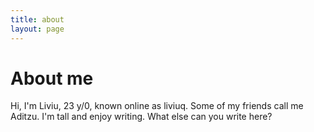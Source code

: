 ```yaml
---
title: about
layout: page 
---
```


# About me

Hi, I'm Liviu, 23 y/0, known online as liviuq. Some of my friends call me Aditzu. I'm tall and enjoy writing. What else can you write here?

